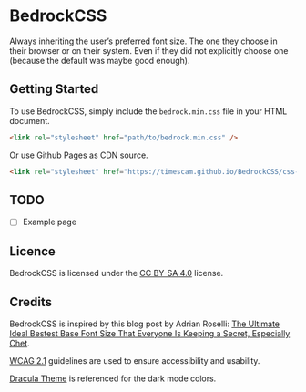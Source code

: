 # BedrockCSS

Always inheriting the user’s preferred font size. The one they choose in their browser or on their system. Even if they did not explicitly choose one (because the default was maybe good enough).

## Getting Started

To use BedrockCSS, simply include the `bedrock.min.css` file in your HTML document.

```html
<link rel="stylesheet" href="path/to/bedrock.min.css" />
```

Or use Github Pages as CDN source.

```html
<link rel="stylesheet" href="https://timescam.github.io/BedrockCSS/css-dist/bedrock.min.css" />
```

## TODO

- [ ] Example page

## Licence

BedrockCSS is licensed under the [CC BY-SA 4.0](https://creativecommons.org/licenses/by-sa/4.0/) license.

## Credits

BedrockCSS is inspired by this blog post by Adrian Roselli: [The Ultimate Ideal Bestest Base Font Size That Everyone Is Keeping a Secret, Especially Chet](https://adrianroselli.com/2024/03/the-ultimate-ideal-bestest-base-font-size-that-everyone-is-keeping-a-secret-especially-chet.html).

[WCAG 2.1](https://www.w3.org/WAI/WCAG22/quickref/?versions=2.1) guidelines are used to ensure accessibility and usability.

[Dracula Theme](https://draculatheme.com/) is referenced for the dark mode colors.
